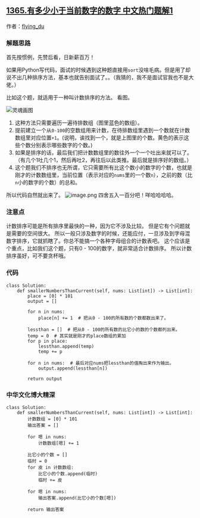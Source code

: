 ## [1365.有多少小于当前数字的数字 中文热门题解1](https://leetcode.cn/problems/how-many-numbers-are-smaller-than-the-current-number/solutions/100000/python-ji-shu-pai-xu-100fen-quan-guo-zui-cai-100fe)

作者：[flying_du](https://leetcode.cn/u/flying_du)
### 解题思路
首先按惯例，先赞后看，日新薪百万！

如果用Python写代码，面试的时候遇到这种题直接用`sort`没啥毛病。但是用了却说不出几种排序方法，基本也就告别面试了。。（我猜的，我不是面试官我也不是大佬。）

比如这个题，就适用于一种叫计数排序的方法。
看图。

![灵魂画图](https://pic.leetcode-cn.com/1603675222-sEmcTb-%E6%96%B0%E8%A6%8F%20Microsoft%20PowerPoint%20%E3%83%97%E3%83%AC%E3%82%BC%E3%83%B3%E3%83%86%E3%83%BC%E3%82%B7%E3%83%A7%E3%83%B3%20\(2\).png)

1. 这种方法只需要遍历一遍待排数组（图里蓝色的数组）。
2. 提前建立一个从`0-100`的空数组用来计数，在待排数组里遇到一个数就在计数数组里对应位置`+1`。(说明，诶找到一个，就是上图里的个数。黄色的表示这些个数分别表示哪些数字的个数。)
3. 如果是排序的话，最后我们把计数数组里的数往外一个一个吐出来就可以了。（有几个1吐几个1，然后再吐2，再往后以此类推。最后就是排序好的数组。）
4. 这个题我们不排序也无所谓，它只需要所有比这个数小的数字的个数，也就是刚才的计数数组里，当前位置（表示对应的`nums`里的一个数`n`），之前的数（比`n`小的数字的个数）的总和。

所以代码自然就出来了。
![image.png](https://pic.leetcode-cn.com/1603675896-dBoDpQ-image.png)
四舍五入一百分吧！咩哈哈哈哈。

### 注意点

计数排序可能是所有排序里最快的一种，因为它不涉及比较。
但是它有个问题就是需要的空间很大。
所以一般只涉及数字的时候，还能应付，一旦涉及到字母混数字排序，它就抓瞎了。你总不能搞一个各种字母组合的计数表吧。
这个应该是个重点，比如我们这个题，只有0 - 100的数字，就非常适合计数排序。
所以计数排序虽好，可不要贪杯哦。

### 代码

```python3
class Solution:
    def smallerNumbersThanCurrent(self, nums: List[int]) -> List[int]:
        place = [0] * 101
        output = []

        for n in nums:
            place[n] += 1  # 把从0 - 100的所有数的个数都数出来了。

        lessthan = []  # 把从0 - 100的所有数的比它小的数的个数都列出来。
        temp = 0  # 其实就是刚才的place数组的累加
        for p in place:
            lessthan.append(temp)
            temp += p

        for n in nums:  # 最后对应nums把lessthan的值掏出来作为输出。
            output.append(lessthan[n])

        return output
```

### 中华文化博大精深

```python3
class Solution:
    def smallerNumbersThanCurrent(self, nums: List[int]) -> List[int]:
        计数数组 = [0] * 101
        输出答案 = []

        for 嗯 in nums:
            计数数组[嗯] += 1

        比它小的个数 = []
        临时 = 0
        for 皮 in 计数数组:
            比它小的个数.append(临时)
            临时 += 皮

        for 嗯 in nums:
            输出答案.append(比它小的个数[嗯])

        return 输出答案
```